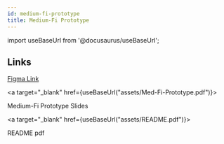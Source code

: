 ```yaml
---
id: medium-fi-prototype
title: Medium-Fi Prototype
---
```


import useBaseUrl from '@docusaurus/useBaseUrl';

## Links

[Figma Link](https://www.figma.com/proto/d1azqt8OHaDjVIs11hnwG9/Full-Medium-Fi-Prototype?scaling=scale-down&node-id=88%3A9695)


<a
  target="_blank"
  href={useBaseUrl("assets/Med-Fi-Prototype.pdf")}>

  Medium-Fi Prototype Slides

</a>

<a
  target="_blank"
  href={useBaseUrl("assets/README.pdf")}>

  README pdf

</a>

